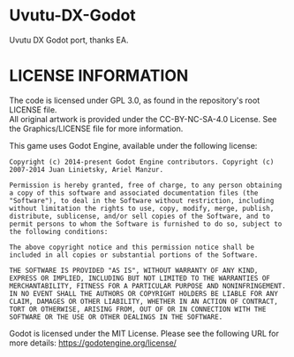 # Uvutu-DX-Godot
Uvutu DX Godot port, thanks EA.

# LICENSE INFORMATION
The code is licensed under GPL 3.0, as found in the repository's root LICENSE file.   
All original artwork is provided under the CC-BY-NC-SA-4.0 License. See the Graphics/LICENSE file for more information.  

This game uses Godot Engine, available under the following license:

    Copyright (c) 2014-present Godot Engine contributors. Copyright (c) 2007-2014 Juan Linietsky, Ariel Manzur.

    Permission is hereby granted, free of charge, to any person obtaining a copy of this software and associated documentation files (the "Software"), to deal in the Software without restriction, including without limitation the rights to use, copy, modify, merge, publish, distribute, sublicense, and/or sell copies of the Software, and to permit persons to whom the Software is furnished to do so, subject to the following conditions:

    The above copyright notice and this permission notice shall be included in all copies or substantial portions of the Software.

    THE SOFTWARE IS PROVIDED "AS IS", WITHOUT WARRANTY OF ANY KIND, EXPRESS OR IMPLIED, INCLUDING BUT NOT LIMITED TO THE WARRANTIES OF MERCHANTABILITY, FITNESS FOR A PARTICULAR PURPOSE AND NONINFRINGEMENT. IN NO EVENT SHALL THE AUTHORS OR COPYRIGHT HOLDERS BE LIABLE FOR ANY CLAIM, DAMAGES OR OTHER LIABILITY, WHETHER IN AN ACTION OF CONTRACT, TORT OR OTHERWISE, ARISING FROM, OUT OF OR IN CONNECTION WITH THE SOFTWARE OR THE USE OR OTHER DEALINGS IN THE SOFTWARE.
Godot is licensed under the MIT License. Please see the following URL for more details: https://godotengine.org/license/
